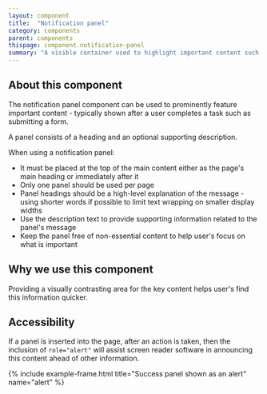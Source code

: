 ```yaml
---
layout: component
title:  "Notification panel"
category: components
parent: components
thispage: component.notification-panel
summary: "A visible container used to highlight important content such as a success message."
---
```

## About this component
The notification panel component can be used to prominently feature important content - typically shown after a user completes a task such as submitting a form.

A panel consists of a heading and an optional supporting description.

When using a notification panel:

- It must be placed at the top of the main content either as the page's main heading or immediately after it
- Only one panel should be used per page
- Panel headings should be a high-level explanation of the message - using shorter words if possible to limit text wrapping on smaller display widths
- Use the description text to provide supporting information related to the panel's message
- Keep the panel free of non-essential content to help user's focus on what is important

## Why we use this component
Providing a visually contrasting area for the key content helps user's find this information quicker.

## Accessibility
If a panel is inserted into the page, after an action is taken, then the inclusion of `role="alert"` will assist screen reader software in announcing this content ahead of other information.

{% include example-frame.html title="Success panel shown as an alert" name="alert" %}